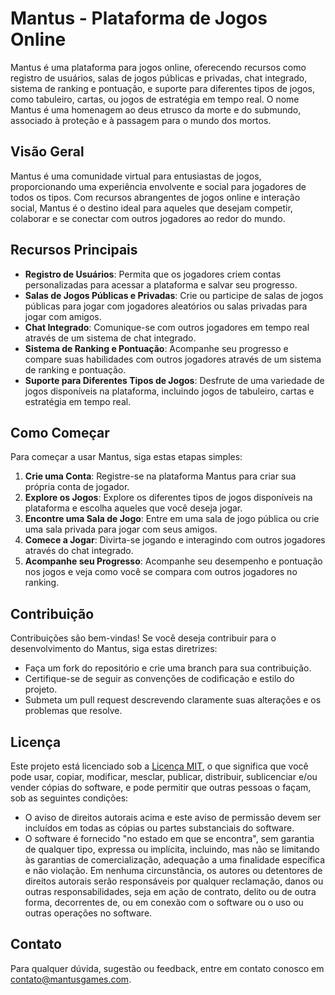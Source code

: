 # Mantus - Plataforma de Jogos Online

Mantus é uma plataforma para jogos online, oferecendo recursos como registro de usuários, salas de jogos públicas e privadas, chat integrado, sistema de ranking e pontuação, e suporte para diferentes tipos de jogos, como tabuleiro, cartas, ou jogos de estratégia em tempo real. O nome Mantus é uma homenagem ao deus etrusco da morte e do submundo, associado à proteção e à passagem para o mundo dos mortos.

## Visão Geral

Mantus é uma comunidade virtual para entusiastas de jogos, proporcionando uma experiência envolvente e social para jogadores de todos os tipos. Com recursos abrangentes de jogos online e interação social, Mantus é o destino ideal para aqueles que desejam competir, colaborar e se conectar com outros jogadores ao redor do mundo.

## Recursos Principais

- **Registro de Usuários**: Permita que os jogadores criem contas personalizadas para acessar a plataforma e salvar seu progresso.
- **Salas de Jogos Públicas e Privadas**: Crie ou participe de salas de jogos públicas para jogar com jogadores aleatórios ou salas privadas para jogar com amigos.
- **Chat Integrado**: Comunique-se com outros jogadores em tempo real através de um sistema de chat integrado.
- **Sistema de Ranking e Pontuação**: Acompanhe seu progresso e compare suas habilidades com outros jogadores através de um sistema de ranking e pontuação.
- **Suporte para Diferentes Tipos de Jogos**: Desfrute de uma variedade de jogos disponíveis na plataforma, incluindo jogos de tabuleiro, cartas e estratégia em tempo real.

## Como Começar

Para começar a usar Mantus, siga estas etapas simples:

1. **Crie uma Conta**: Registre-se na plataforma Mantus para criar sua própria conta de jogador.
2. **Explore os Jogos**: Explore os diferentes tipos de jogos disponíveis na plataforma e escolha aqueles que você deseja jogar.
3. **Encontre uma Sala de Jogo**: Entre em uma sala de jogo pública ou crie uma sala privada para jogar com seus amigos.
4. **Comece a Jogar**: Divirta-se jogando e interagindo com outros jogadores através do chat integrado.
5. **Acompanhe seu Progresso**: Acompanhe seu desempenho e pontuação nos jogos e veja como você se compara com outros jogadores no ranking.

## Contribuição

Contribuições são bem-vindas! Se você deseja contribuir para o desenvolvimento do Mantus, siga estas diretrizes:

- Faça um fork do repositório e crie uma branch para sua contribuição.
- Certifique-se de seguir as convenções de codificação e estilo do projeto.
- Submeta um pull request descrevendo claramente suas alterações e os problemas que resolve.

## Licença

Este projeto está licenciado sob a [Licença MIT](LICENSE), o que significa que você pode usar, copiar, modificar, mesclar, publicar, distribuir, sublicenciar e/ou vender cópias do software, e pode permitir que outras pessoas o façam, sob as seguintes condições:
- O aviso de direitos autorais acima e este aviso de permissão devem ser incluídos em todas as cópias ou partes substanciais do software.
- O software é fornecido "no estado em que se encontra", sem garantia de qualquer tipo, expressa ou implícita, incluindo, mas não se limitando às garantias de comercialização, adequação a uma finalidade específica e não violação. Em nenhuma circunstância, os autores ou detentores de direitos autorais serão responsáveis por qualquer reclamação, danos ou outras responsabilidades, seja em ação de contrato, delito ou de outra forma, decorrentes de, ou em conexão com o software ou o uso ou outras operações no software.

## Contato

Para qualquer dúvida, sugestão ou feedback, entre em contato conosco em [contato@mantusgames.com](mailto:contato@mantusgames.com).
